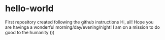 # hello-world
First repository created following the github instructions
Hi, all!
Hope you are havinga a wonderful morning/day/evening/night! 
I am on a mission to do good to the humanity )))
